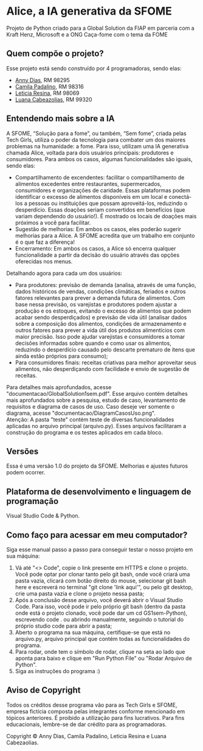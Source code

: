 # Alice, a IA generativa da SFOME
Projeto de Python criado para a Global Solution da FIAP em parceria com a Kraft Henz, Microsoft e a ONG Caça-fome com o tema da FOME

## Quem compõe o projeto?
Esse projeto está sendo construído por 4 programadoras, sendo elas:
<ul>
    <li><a href="https://github.com/anny-dias">Anny Dias</a>, RM 98295</li>
    <li><a href="https://github.com/camilapadalino">Camila Padalino</a>, RM 98316</li>
    <li><a href="https://github.com/letyresina">Leticia Resina</a>, RM 98069</li>
    <li><a href="https://github.com/Luanacabezaolias">Luana Cabeazolias</a>, RM 99320</li>
</ul>

## Entendendo mais sobre a IA

A SFOME, “Solução para a fome”, ou também, “Sem fome”, criada pelas Tech Girls, utiliza o poder da tecnologia para combater um dos maiores problemas na humanidade: a fome. Para isso, utilizam uma IA generativa chamada Alice, voltada para dois usuários principais: produtores e consumidores. Para ambos os casos, algumas funcionalidades são iguais, sendo elas:

<ul>
    <li>Compartilhamento de excendentes: facilitar o compartilhamento de alimentos excedentes entre restaurantes, supermercados, consumidores e organizações de caridade. Essas plataformas podem identificar o excesso de alimentos disponíveis em um local e conectá-los a pessoas ou instituições que possam aproveitá-los, reduzindo o desperdício. Essas doações seriam convertidos em benefícios (que variam dependendo do usuário!). É mostrado os locais de doações mais próximos a você para facilitar.</li>
    <li>Sugestão de melhorias: Em ambos os casos, eles poderão sugerir melhorias para a Alice. A SFOME acredita que um trabalho em conjunto é o que faz a diferença!</li>
    <li>Encerramento: Em ambos os casos, a Alice só encerra qualquer funcionalidade a partir da decisão do usuário através das opções oferecidas nos menus.</li>
</ul> 

Detalhando agora para cada um dos usuários:
<ul>
    <li>Para produtores: previsão de demanda (analisa, através de uma função, dados históricos de vendas, condições climáticas, feriados e outros fatores relevantes para prever a demanda futura de alimentos. Com base nessa previsão, os varejistas e produtores podem ajustar a produção e os estoques, evitando o excesso de alimentos que podem acabar sendo desperdiçados) e previsão de vida útil (analisar dados sobre a composição dos alimentos, condições de armazenamento e outros fatores para prever a vida útil dos produtos alimentícios com maior precisão. Isso pode ajudar varejistas e consumidores a tomar decisões informadas sobre quando e como usar os alimentos, reduzindo o desperdício causado pelo descarte prematuro de itens que ainda estão próprios para consumo);</li>
    <li>Para consumidores finais: receitas criativas para melhor aproveitar seus alimentos, não desperdiçando com facilidade e envio de sugestão de receitas.</li>
</ul>

Para detalhes mais aprofundados, acesse "documentacao/GlobalSolution1sem.pdf". Esse arquivo contém detalhes mais aprofundados sobre a pesquisa, estudo de caso, levantamento de requisitos e diagrama de casos de uso. Caso deseje ver somente o diagrama, acesse "documentacao/DiagramCasosUso.png". 
<br>
Atenção: A pasta "teste" contém teste de diversas funcionalidades aplicadas no arquivo principal (arquivo.py). Esses arquivos facilitaram a construção do programa e os testes aplicados em cada bloco.

## Versões
Essa é uma versão 1.0 do projeto da SFOME. Melhorias e ajustes futuros podem ocorrer. 

## Plataforma de desenvolvimento e linguagem de programação
Visual Studio Code & Python.

## Como faço para acessar em meu computador?
Siga esse manual passo a passo para conseguir testar o nosso projeto em sua máquina:
1. Vá até "<> Code", copie o link presente em HTTPS e clone o projeto. Você pode optar por clonar tanto pelo git bash, onde você criará uma pasta vazia, clicará com botão direito do mouse, selecionar git bash here e escreverá no terminal "git clone 'link aqui'", ou pelo git desktop, crie uma pasta vazia e clone o projeto nessa pasta;
2. Após a conclusão desse arquivo, você deverá abrir o Visual Studio Code. Para isso, você pode ir pelo próprio git bash (dentro da pasta onde está o projeto clonado, você pode dar um cd GS1sem-Python), escrevendo code . ou abrindo manualmente, seguindo o tutorial do próprio studio code para abrir a pasta;
3. Aberto o programa na sua máquina, certifique-se que está no arquivo.py, arquivo principal que contém todas as funcionalidades do programa.
4. Para rodar, onde tem o símbolo de rodar, clique na seta ao lado que aponta para baixo e clique em "Run Python File" ou "Rodar Arquivo de Python". 
5. Siga as instruções do programa :)

## Aviso de Copyright

Todos os créditos desse programa vão para as Tech Girls e SFOME, empresa fictícia composta pelas integrantes conforme mencionado em tópicos anteriores. É proibido a utilização para fins lucrativos. Para fins educacionais, lembre-se de dar crédito para as programadoras.

Copyright ©️ Anny Dias, Camila Padalino, Leticia Resina e Luana Cabezaolias.